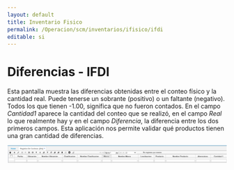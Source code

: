 ```yaml
---
layout: default
title: Inventario Fisico
permalink: /Operacion/scm/inventarios/ifisico/ifdi
editable: si
---
```


# Diferencias - IFDI

Esta pantalla muestra las diferencias obtenidas entre el conteo físico y la cantidad real. Puede tenerse un sobrante (positivo) o un faltante (negativo).  Todos los que tienen -1.00, significa que no fueron contados.  En el campo _Cantidad1_ aparece la cantidad del conteo que se realizó, en el campo _Real_ lo que realmente hay y en el campo _Diferencia_, la diferencia entre los dos primeros campos.  Esta aplicación nos permite validar qué productos tienen una gran cantidad de diferencias.  

![](ifdi1.png)


